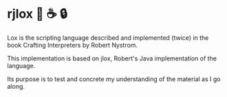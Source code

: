 # rjlox 🦀️ ☕️ 🔒️

Lox is the scripting language described and implemented (twice) in the book Crafting Interpreters by Robert Nystrom.

This implementation is based on jlox, Robert's Java implementation of the language.

Its purpose is to test and concrete my understanding of the material as I go along.
